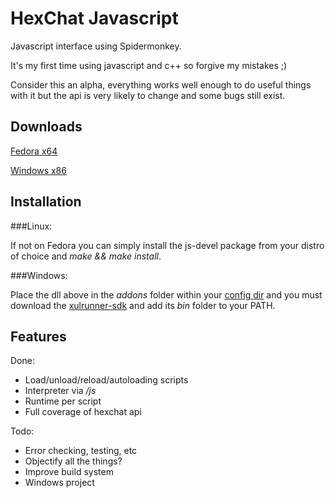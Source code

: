 HexChat Javascript
==================

Javascript interface using Spidermonkey.

It's my first time using javascript and c++ so forgive my mistakes ;)

Consider this an alpha, everything works well enough to do useful things with it
but the api is very likely to change and some bugs still exist.


Downloads
---------

[Fedora x64](http://dl.tingping.se/fedora/x86_64/hexchat-javascript-0.1-1.fc19.x86_64.rpm)

[Windows x86](http://dl.tingping.se/hexchat-javascript/win32/hexchat-javascript.dll)


Installation
------------

###Linux:

If not on Fedora you can simply install the js-devel package from your distro of choice and *make && make install*.

###Windows:


Place the dll above in the *addons* folder within your [config dir](http://docs.hexchat.org/en/latest/settings.html#config-files)
and you must download the [xulrunner-sdk](https://ftp.mozilla.org/pub/mozilla.org/xulrunner/releases/10.0.4esr/sdk/xulrunner-10.0.4esr.en-US.win32.sdk.zip)
and add its *bin* folder to your PATH.


Features
--------

Done:

- Load/unload/reload/autoloading scripts
- Interpreter via */js*
- Runtime per script
- Full coverage of hexchat api

Todo:

- Error checking, testing, etc
- Objectify all the things?
- Improve build system
- Windows project
